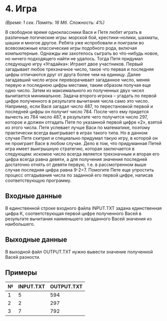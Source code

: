 # 4. Игра
<i>(Время: 1 сек. Память: 16 Мб. Сложность: 4%)</i> 
 
В свободное время одноклассники Вася и Петя любят играть в различные логические игры: морской бой, крестики-нолики, шахматы, шашки и многое 
другое. Ребята уже испробовали и поиграли во всевозможные классические игры подобного рода, включая компьютерные. Однажды им захотелось 
сыграть во что-нибудь новое, но ничего подходящего найти не удалось. Тогда Петя придумал следующую игру «Угадайка»: Играют двое участников. 
Первый загадывает любое трехзначное число, такое что первая и последняя цифры отличаются друг от друга более чем на единицу. Далее загадавший 
число игрок переворачивает загаданное число, меняя первую и последнюю цифры местами, таким образом получая еще одно число. Затем из 
максимального из полученных двух чисел вычитается минимальное. Задача второго игрока – угадать по первой цифре полученного в результате 
вычитания числа само это число. Например, если Вася загадал число 487, то перестановкой первой и последней цифры он получит число 784. 
После чего ему придется вычесть из 784 число 487, в результате чего получится число 297, которое и должен отгадать Петя по указанной первой 
цифре «2», взятой из этого числа. Петя успевает лучше Васи по математике, поэтому практически всегда выигрывает в играх такого типа. Но в 
данном случае Петя схитрил и специально придумал такую игру, в которой он не проиграет Васе в любом случае. Дело в том, что придуманная 
Петей игра имеет выигрышную стратегию, которая заключается в следующем: искомое число всегда является трехзначным и вторая его цифра всегда 
равна девяти, а для получения значения последней достаточно отнять от девяти первую, т.е. в рассмотренном выше случае последняя цифра 
равна 9-2=7. Помогите Пете еще упростить процесс отгадывания числа по заданной его первой цифре, написав соответствующую программу.
 
## Входные данные
В единственной строке входного файла INPUT.TXT задана единственная цифра К, соответствующая первой цифре полученного Васей в результате 
вычитания наименьшего загаданного Васей значения из наибольшего.

## Выходные данные
В выходной файл OUTPUT.TXT нужно вывести значение полученной Васей разности.


## Примеры
| № | INPUT.TXT | OUTPUT.TXT |
|:--|:----------|:-----------|
| 1 | 5         | 594        |
| 2 | 2         | 297        |
| 3 | 7         | 792        |
